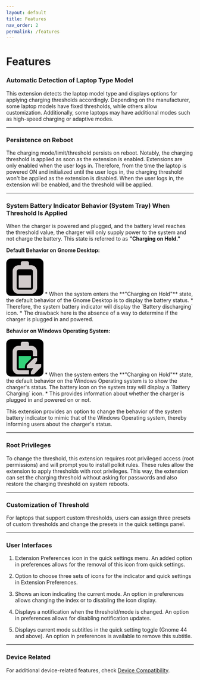 ```yaml
---
layout: default
title: Features
nav_order: 2
permalink: /features
---
```


# Features

### **Automatic Detection of Laptop Type Model**
This extension detects the laptop model type and displays options for applying charging thresholds accordingly. Depending on the manufacturer, some laptop models have fixed thresholds, while others allow customization. Additionally, some laptops may have additional modes such as high-speed charging or adaptive modes.

---

### **Persistence on Reboot**
The charging mode/limit/threshold persists on reboot. Notably, the charging threshold is applied as soon as the extension is enabled. Extensions are only enabled when the user logs in. Therefore, from the time the laptop is powered ON and initialized until the user logs in, the charging threshold won't be applied as the extension is disabled. When the user logs in, the extension will be enabled, and the threshold will be applied.

---

### **System Battery Indicator Behavior (System Tray) When Threshold Is Applied**
When the charger is powered and plugged, and the battery level reaches the threshold value, the charger will only supply power to the system and not charge the battery. This state is referred to as **"Charging on Hold."**

**Default Behavior on Gnome Desktop:**

<img src="./assets/images/features/battery-level-80-discharging.png" width="100">
* When the system enters the **"Charging on Hold"** state, the default behavior of the Gnome Desktop is to display the battery status.
* Therefore, the system battery indicator will display the `Battery discharging` icon.
* The drawback here is the absence of a way to determine if the charger is plugged in and powered.

**Behavior on Windows Operating System:**

<img src="./assets/images/features/battery-level-80-charging.png" width="100">
* When the system enters the **"Charging on Hold"** state, the default behavior on the Windows Operating system is to show the charger's status. The battery icon on the system tray will display a `Battery Charging` icon.
* This provides information about whether the charger is plugged in and powered on or not.

This extension provides an option to change the behavior of the system battery indicator to mimic that of the Windows Operating system, thereby informing users about the charger's status.

---

### **Root Privileges**
To change the threshold, this extension requires root privileged access (root permissions) and will prompt you to install polkit rules. These rules allow the extension to apply thresholds with root privileges. This way, the extension can set the charging threshold without asking for passwords and also restore the charging threshold on system reboots.

---

### **Customization of Threshold**
For laptops that support custom thresholds, users can assign three presets of custom thresholds and change the presets in the quick settings panel.

---

### **User Interfaces**
1. Extension Preferences icon in the quick settings menu. An added option in preferences allows for the removal of this icon from quick settings.

2. Option to choose three sets of icons for the indicator and quick settings in Extension Preferences.

3. Shows an icon indicating the current mode. An option in preferences allows changing the index or to disabling the icon display.

4. Displays a notification when the threshold/mode is changed. An option in preferences allows for disabling notification updates.

5. Displays current mode subtitles in the quick setting toggle (Gnome 44 and above). An option in preferences is available to remove this subtitle.

---

### **Device Related**
For additional device-related features, check [Device Compatibility](./device-compatibility).

